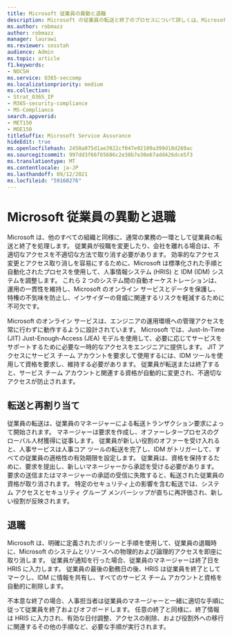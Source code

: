 ```yaml
---
title: Microsoft 従業員の異動と退職
description: Microsoft の従業員の転送と終了のプロセスについて詳しくは、Microsoft 365
ms.author: robmazz
author: robmazz
manager: laurawi
ms.reviewer: sosstah
audience: Admin
ms.topic: article
f1.keywords:
- NOCSH
ms.service: O365-seccomp
ms.localizationpriority: medium
ms.collection:
- Strat_O365_IP
- M365-security-compliance
- MS-Compliance
search.appverid:
- MET150
- MOE150
titleSuffix: Microsoft Service Assurance
hideEdit: true
ms.openlocfilehash: 2450a075d1ae3922cf047e92109a399d10d269ac
ms.sourcegitcommit: 997dd3f66f65686c2e38b7e30e67add426dce5f3
ms.translationtype: MT
ms.contentlocale: ja-JP
ms.lasthandoff: 09/12/2021
ms.locfileid: "59160276"
---
```

# <a name="microsoft-employee-transfer-and-termination"></a>Microsoft 従業員の異動と退職

Microsoft は、他のすべての組織と同様に、通常の業務の一環として従業員の転送と終了を処理します。 従業員が役職を変更したり、会社を離れる場合は、不適切なアクセスを不適切な方法で取り消す必要があります。 効率的なアクセス変更とアクセス取り消しを容易にするために、Microsoft は標準化された手順と自動化されたプロセスを使用して、人事情報システム (HRIS) と IDM (IDM) システムを調整します。 これら 2 つのシステム間の自動オーケストレーションは、運用の一貫性を維持し、Microsoft のオンライン サービスとデータを保護し、特権の不気味を防止し、インサイダーの脅威に関連するリスクを軽減するために不可欠です。

Microsoft のオンライン サービスは、エンジニアの運用環境への管理アクセスを常に行わずに動作するように設計されています。 Microsoft では、Just-In-Time (JIT) Just-Enough-Access (JEA) モデルを使用して、必要に応じてサービスをサポートするために必要な一時的なアクセスをエンジニアに提供します。 JIT アクセスにサービス チーム アカウントを要求して使用するには、IDM ツールを使用して資格を要求し、維持する必要があります。 従業員が転送または終了すると、サービス チーム アカウントと関連する資格が自動的に変更され、不適切なアクセスが防止されます。

## <a name="transfer-and-reassignment"></a>転送と再割り当て

従業員の転送は、従業員のマネージャーによる転送トランザクション要求によって開始されます。 マネージャーは要求を作成し、オファーレタープロセスのグローバル人材獲得に従事します。 従業員が新しい役割のオファーを受け入れると、人事サービスは人事コア ツールの転送を完了し、IDM がトリガーして、すべての従業員の適格性の有効期限を設定します。 従業員は、資格を保持するために、要求を提出し、新しいマネージャーから承認を受ける必要があります。 要求の送信またはマネージャーの承認の受信に失敗すると、転送された従業員の資格が取り消されます。 特定のセキュリティ上の影響を含む転送では、システム アクセスとセキュリティ グループ メンバーシップが直ちに再評価され、新しい役割が反映されます。

## <a name="termination"></a>退職

Microsoft は、明確に定義されたポリシーと手順を使用して、従業員の退職時に、Microsoft のシステムとリソースへの物理的および論理的アクセスを即座に取り消します。 従業員が通知を行った場合、従業員のマネージャーは終了日を HRIS に入力します。 従業員の最後の勤務日の後、HRIS は従業員を終了としてマークし、IDM に情報を共有し、すべてのサービス チーム アカウントと資格を自動的に削除します。

不本意な終了の場合、人事担当者は従業員のマネージャーと一緒に適切な手順に従って従業員を終了およびオフボードします。 任意の終了と同様に、終了情報は HRIS に入力され、有効な日付調整、アクセスの削除、および役割外への移行に関連するその他の手順など、必要な手順が実行されます。
